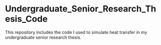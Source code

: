 # Undergraduate_Senior_Research_Thesis_Code
This repository includes the code I used to simulate heat transfer in my undergraduate senior research thesis.
